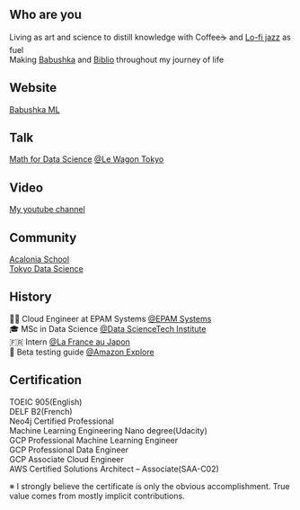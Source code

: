 ## Who are you
Living as art and science to distill knowledge with Coffee☕️ and [Lo-fi jazz](https://www.youtube.com/c/majesticcasual) as fuel \
Making [Babushka](https://github.com/kwdaisuke/Babushka) and [Biblio](https://github.com/kwdaisuke/Biblio) throughout my journey of life

## Website
[Babushka ML](https://babushkaml.com/)

## Talk
[Math for Data Science](https://www.youtube.com/watch?v=DqoDpm_OjxQ&t=517s) [@Le Wagon Tokyo](https://www.lewagon.com/tokyo)

## Video
[My youtube channel](https://www.youtube.com/channel/UCERuVu6ZkMC3_E7d0crNS2A/playlists)

## Community
[Acalonia School](https://acalonia.com/) \
[Tokyo Data Science](https://tokyodatascience.com/)


## History
👨‍💻 Cloud Engineer at EPAM Systems [@EPAM Systems](https://www.epam.com/) \
🎓 MSc in Data Science [@Data ScienceTech Institute](https://www.datasciencetech.institute/) \
🇫🇷 Intern [@La France au Japon](https://jp.ambafrance.org/) \
🚀 Beta testing guide [@Amazon Explore](https://www.amazon.com/b?ie=UTF8&node=19419898011) 

## Certification
TOEIC 905(English) \
DELF B2(French) \
Neo4j Certified Professional \
Machine Learning Engineering Nano degree(Udacity) \
GCP Professional Machine Learning Engineer \
GCP Professional Data Engineer \
GCP Associate Cloud Engineer \
AWS Certified Solutions Architect – Associate(SAA-C02)

※ I strongly believe the certificate is only the obvious accomplishment. True value comes from mostly implicit contributions.
